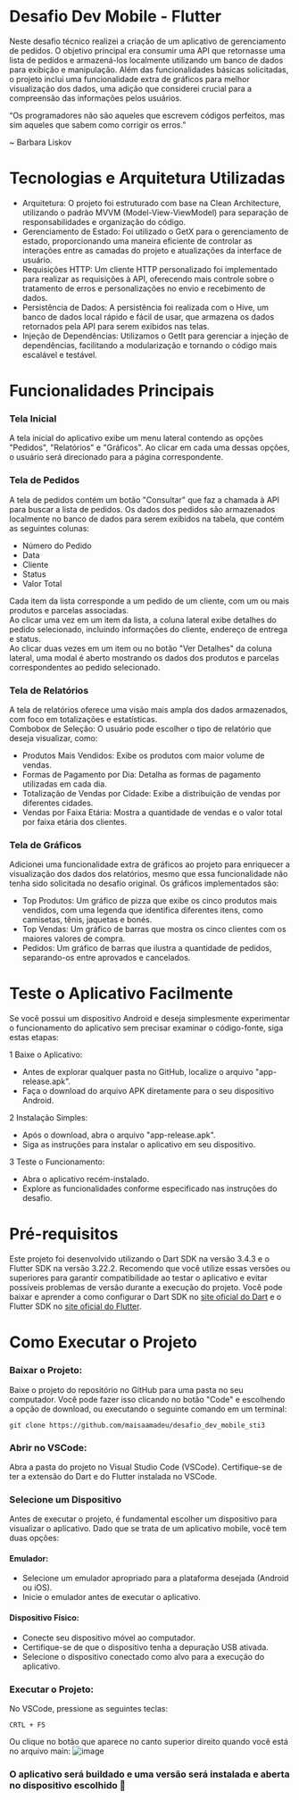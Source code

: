 # Desafio Dev Mobile - Flutter

Neste desafio técnico realizei a criação de um aplicativo de gerenciamento de pedidos. O objetivo principal era consumir uma API que retornasse uma lista de pedidos e armazená-los localmente utilizando um banco de dados para exibição e manipulação. Além das funcionalidades básicas solicitadas, o projeto inclui uma funcionalidade extra de gráficos para melhor visualização dos dados, uma adição que considerei crucial para a compreensão das informações pelos usuários.

“Os programadores não são aqueles que escrevem códigos perfeitos, mas sim aqueles que sabem como corrigir os erros.”

~ Barbara Liskov

# Tecnologias e Arquitetura Utilizadas

- Arquitetura: O projeto foi estruturado com base na Clean Architecture, utilizando o padrão MVVM (Model-View-ViewModel) para separação de responsabilidades e organização do código.
- Gerenciamento de Estado: Foi utilizado o GetX para o gerenciamento de estado, proporcionando uma maneira eficiente de controlar as interações entre as camadas do projeto e atualizações da interface de usuário.
- Requisições HTTP: Um cliente HTTP personalizado foi implementado para realizar as requisições à API, oferecendo mais controle sobre o tratamento de erros e personalizações no envio e recebimento de dados.
- Persistência de Dados: A persistência foi realizada com o Hive, um banco de dados local rápido e fácil de usar, que armazena os dados retornados pela API para serem exibidos nas telas.
- Injeção de Dependências: Utilizamos o GetIt para gerenciar a injeção de dependências, facilitando a modularização e tornando o código mais escalável e testável.

# Funcionalidades Principais

### Tela Inicial
A tela inicial do aplicativo exibe um menu lateral contendo as opções "Pedidos", "Relatórios" e "Gráficos". Ao clicar em cada uma dessas opções, o usuário será direcionado para a página correspondente.

### Tela de Pedidos

A tela de pedidos contém um botão "Consultar" que faz a chamada à API para buscar a lista de pedidos.
Os dados dos pedidos são armazenados localmente no banco de dados para serem exibidos na tabela, que contém as seguintes colunas:

- Número do Pedido
- Data
- Cliente
- Status
- Valor Total

Cada item da lista corresponde a um pedido de um cliente, com um ou mais produtos e parcelas associadas.  
Ao clicar uma vez em um item da lista, a coluna lateral exibe detalhes do pedido selecionado, incluindo informações do cliente, endereço de entrega e status.  
Ao clicar duas vezes em um item ou no botão "Ver Detalhes" da coluna lateral, uma modal é aberto mostrando os dados dos produtos e parcelas correspondentes ao pedido selecionado.  

### Tela de Relatórios

A tela de relatórios oferece uma visão mais ampla dos dados armazenados, com foco em totalizações e estatísticas.  
Combobox de Seleção: O usuário pode escolher o tipo de relatório que deseja visualizar, como:

- Produtos Mais Vendidos: Exibe os produtos com maior volume de vendas.
- Formas de Pagamento por Dia: Detalha as formas de pagamento utilizadas em cada dia.
- Totalização de Vendas por Cidade: Exibe a distribuição de vendas por diferentes cidades.
- Vendas por Faixa Etária: Mostra a quantidade de vendas e o valor total por faixa etária dos clientes.

### Tela de Gráficos

Adicionei uma funcionalidade extra de gráficos ao projeto para enriquecer a visualização dos dados dos relatórios, mesmo que essa funcionalidade não tenha sido solicitada no desafio original. Os gráficos implementados são:

- Top Produtos: Um gráfico de pizza que exibe os cinco produtos mais vendidos, com uma legenda que identifica diferentes itens, como camisetas, tênis, jaquetas e bonés.
- Top Vendas: Um gráfico de barras que mostra os cinco clientes com os maiores valores de compra.
- Pedidos: Um gráfico de barras que ilustra a quantidade de pedidos, separando-os entre aprovados e cancelados.

# Teste o Aplicativo Facilmente
Se você possui um dispositivo Android e deseja simplesmente experimentar o funcionamento do aplicativo sem precisar examinar o código-fonte, siga estas etapas:

1 Baixe o Aplicativo:

- Antes de explorar qualquer pasta no GitHub, localize o arquivo "app-release.apk".
- Faça o download do arquivo APK diretamente para o seu dispositivo Android.

2 Instalação Simples:

- Após o download, abra o arquivo "app-release.apk".
- Siga as instruções para instalar o aplicativo em seu dispositivo.

3 Teste o Funcionamento:

- Abra o aplicativo recém-instalado.
- Explore as funcionalidades conforme especificado nas instruções do desafio.

# Pré-requisitos
Este projeto foi desenvolvido utilizando o Dart SDK na versão 3.4.3 e o Flutter SDK na versão 3.22.2. Recomendo que você utilize essas versões ou superiores para garantir compatibilidade ao testar o aplicativo e evitar possíveis problemas de versão durante a execução do projeto. Você pode baixar e aprender a como configurar o Dart SDK no <a href="https://dart.dev/get-dart" target="_blank">site oficial do Dart</a> e o Flutter SDK no <a href="https://docs.flutter.dev/get-started/install" target="_blank">site oficial do Flutter</a>. 

# Como Executar o Projeto
### Baixar o Projeto:
Baixe o projeto do repositório no GitHub para uma pasta no seu computador. Você pode fazer isso clicando no botão "Code" e escolhendo a opção de download, ou executando o seguinte comando em um terminal:
```
git clone https://github.com/maisaamadeu/desafio_dev_mobile_sti3
```

### Abrir no VSCode:
Abra a pasta do projeto no Visual Studio Code (VSCode). Certifique-se de ter a extensão do Dart e do Flutter instalada no VSCode.

### Selecione um Dispositivo
Antes de executar o projeto, é fundamental escolher um dispositivo para visualizar o aplicativo. Dado que se trata de um aplicativo mobile, você tem duas opções:

#### Emulador:

- Selecione um emulador apropriado para a plataforma desejada (Android ou iOS).
- Inicie o emulador antes de executar o aplicativo.

#### Dispositivo Físico:

- Conecte seu dispositivo móvel ao computador.
- Certifique-se de que o dispositivo tenha a depuração USB ativada.
- Selecione o dispositivo conectado como alvo para a execução do aplicativo.

### Executar o Projeto:
No VSCode, pressione as seguintes teclas:
```
CRTL + F5
```
Ou clique no botão que aparece no canto superior direito quando você está no arquivo main:
![image](https://github.com/maisaamadeu/desafio_tecnico_2/assets/84193929/9f4bc594-89ce-4041-9c4d-b9805daf6201)

### O aplicativo será buildado e uma versão será instalada e aberta no dispositivo escolhido 🙂
